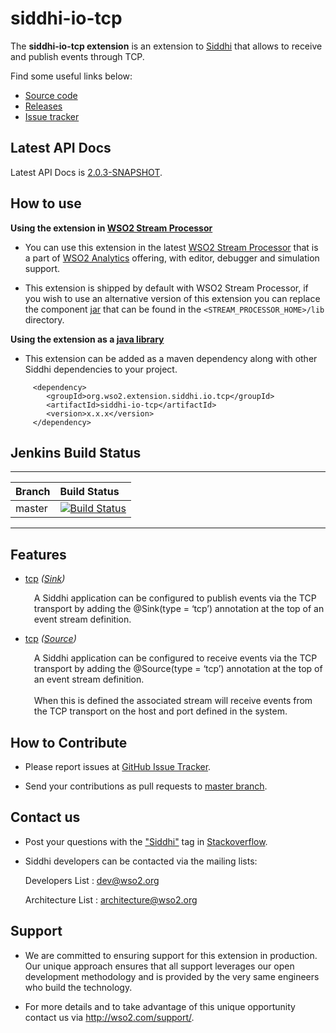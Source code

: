 siddhi-io-tcp
======================================

The **siddhi-io-tcp extension** is an extension to <a target="_blank" href="https://wso2.github.io/siddhi">Siddhi</a>
  that allows to receive and publish events through TCP.

Find some useful links below:

* <a target="_blank" href="https://github.com/wso2-extensions/siddhi-io-tcp">Source code</a>
* <a target="_blank" href="https://github.com/wso2-extensions/siddhi-io-tcp/releases">Releases</a>
* <a target="_blank" href="https://github.com/wso2-extensions/siddhi-io-tcp/issues">Issue tracker</a>

## Latest API Docs 

Latest API Docs is <a target="_blank" href="https://wso2-extensions.github.io/siddhi-io-tcp/api/2.0.3-SNAPSHOT">2.0.3-SNAPSHOT</a>.

## How to use 

**Using the extension in <a target="_blank" href="https://github.com/wso2/product-sp">WSO2 Stream Processor</a>**

* You can use this extension in the latest <a target="_blank" href="https://github.com/wso2/product-sp/releases">WSO2 Stream Processor</a> that is a part of <a target="_blank" href="http://wso2.com/analytics?utm_source=gitanalytics&utm_campaign=gitanalytics_Jul17">WSO2 Analytics</a> offering, with editor, debugger and simulation support. 

* This extension is shipped by default with WSO2 Stream Processor, if you wish to use an alternative version of this extension you can replace the component <a target="_blank" href="https://github.com/wso2-extensions/siddhi-io-tcp/releases">jar</a> that can be found in the `<STREAM_PROCESSOR_HOME>/lib` directory.

**Using the extension as a <a target="_blank" href="https://wso2.github.io/siddhi/documentation/running-as-a-java-library">java library</a>**

* This extension can be added as a maven dependency along with other Siddhi dependencies to your project.

```
     <dependency>
        <groupId>org.wso2.extension.siddhi.io.tcp</groupId>
        <artifactId>siddhi-io-tcp</artifactId>
        <version>x.x.x</version>
     </dependency>
```

## Jenkins Build Status

---

|  Branch | Build Status |
| :------ |:------------ | 
| master  | [![Build Status](https://wso2.org/jenkins/job/siddhi/job/siddhi-io-tcp/badge/icon)](https://wso2.org/jenkins/job/siddhi/job/siddhi-io-tcp/) |

---

## Features

* <a target="_blank" href="https://wso2-extensions.github.io/siddhi-io-tcp/api/2.0.3-SNAPSHOT/#tcp-sink">tcp</a> *(<a target="_blank" href="https://wso2.github.io/siddhi/documentation/siddhi-4.0/#sinks">Sink</a>)*<br><div style="padding-left: 1em;"><p>A Siddhi application can be configured to publish events via the TCP transport by adding the @Sink(type = ‘tcp’) annotation at the top of an event stream definition.</p></div>
* <a target="_blank" href="https://wso2-extensions.github.io/siddhi-io-tcp/api/2.0.3-SNAPSHOT/#tcp-source">tcp</a> *(<a target="_blank" href="https://wso2.github.io/siddhi/documentation/siddhi-4.0/#sources">Source</a>)*<br><div style="padding-left: 1em;"><p>A Siddhi application can be configured to receive events via the TCP transport by adding the @Source(type = ‘tcp’) annotation at the top of an event stream definition.<br><br>When this is defined the associated stream will receive events from the TCP transport on the host and port defined in the system.</p></div>

## How to Contribute
 
  * Please report issues at <a target="_blank" href="https://github.com/wso2-extensions/siddhi-io-tcp/issues">GitHub Issue Tracker</a>.
  
  * Send your contributions as pull requests to <a target="_blank" href="https://github.com/wso2-extensions/siddhi-io-tcp/tree/master">master branch</a>. 
 
## Contact us 

 * Post your questions with the <a target="_blank" href="http://stackoverflow.com/search?q=siddhi">"Siddhi"</a> tag in <a target="_blank" href="http://stackoverflow.com/search?q=siddhi">Stackoverflow</a>. 
 
 * Siddhi developers can be contacted via the mailing lists:
 
    Developers List   : [dev@wso2.org](mailto:dev@wso2.org)
    
    Architecture List : [architecture@wso2.org](mailto:architecture@wso2.org)
 
## Support 

* We are committed to ensuring support for this extension in production. Our unique approach ensures that all support leverages our open development methodology and is provided by the very same engineers who build the technology. 

* For more details and to take advantage of this unique opportunity contact us via <a target="_blank" href="http://wso2.com/support?utm_source=gitanalytics&utm_campaign=gitanalytics_Jul17">http://wso2.com/support/</a>. 

